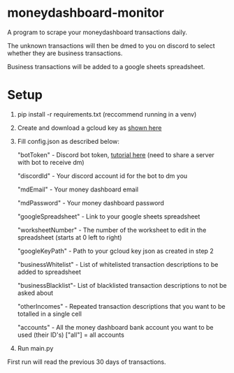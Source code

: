 # moneydashboard-monitor

A program to scrape your moneydashboard transactions daily.

The unknown transactions will then be dmed to you on discord to select whether they are business transactions.

Business transactions will be added to a google sheets spreadsheet.

# Setup
1) pip install -r requirements.txt (reccommend running in a venv)
2) Create and download a gcloud key as [shown here](http://gspread.readthedocs.org/en/latest/oauth2.html)
3) Fill config.json as described below:

    "botToken" - Discord bot token, [tutorial here](https://www.writebots.com/discord-bot-token/) (need to share a server with bot to receive dm)
    
    "discordId" - Your discord account id for the bot to dm you
    
    "mdEmail" - Your money dashboard email
    
    "mdPassword" - Your money dashboard password
    
    "googleSpreadsheet" - Link to your google sheets spreadsheet
    
    "worksheetNumber" - The number of the worksheet to edit in the spreadsheet (starts at 0 left to right)
    
    "googleKeyPath" - Path to your gcloud key json as created in step 2
    
    "businessWhitelist" - List of whitelisted transaction descriptions to be added to spreadsheet
    
    "businessBlacklist"- List of blacklisted transaction descriptions to not be asked about
    
    "otherIncomes" - Repeated transaction descriptions that you want to be totalled in a single cell
    
    "accounts" - All the money dashboard bank account you want to be used (their ID's) ["all"] = all accounts
    
4) Run main.py

First run will read the previous 30 days of transactions.
